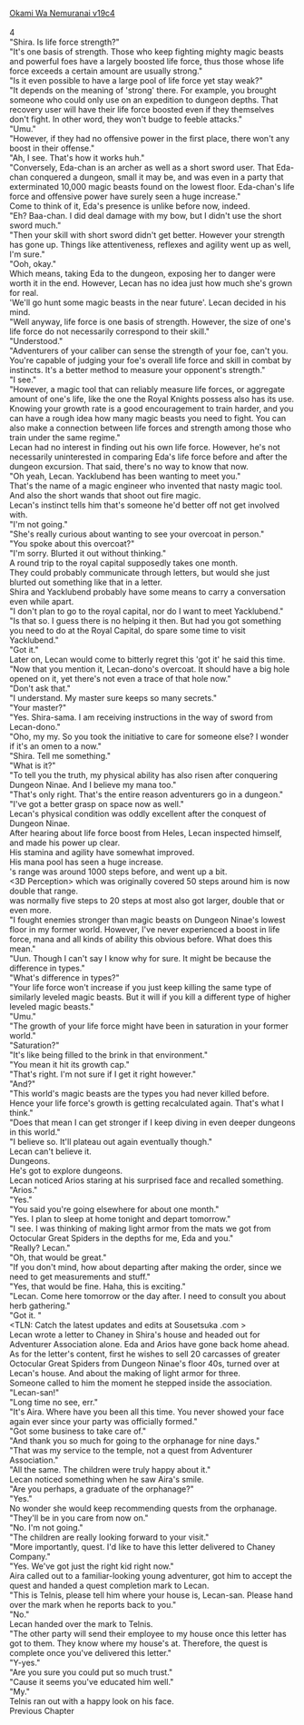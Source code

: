 [Okami Wa Nemuranai v19c4](https://www.sousetsuka.com/2020/05/okami-wa-nemuranai-194.html)
<br/><br/>
4<br/>
"Shira. Is life force strength?"<br/>
"It's one basis of strength. Those who keep fighting mighty magic beasts and powerful foes have a largely boosted life force, thus those whose life force exceeds a certain amount are usually strong."<br/>
"Is it even possible to have a large pool of life force yet stay weak?"<br/>
"It depends on the meaning of 'strong' there. For example, you brought someone who could only use <Recovery> on an expedition to dungeon depths. That recovery user will have their life force boosted even if they themselves don't fight. In other word, they won't budge to feeble attacks."<br/>
"Umu."<br/>
"However, if they had no offensive power in the first place, there won't any boost in their offense."<br/>
"Ah, I see. That's how it works huh."<br/>
"Conversely, Eda-chan is an archer as well as a short sword user. That Eda-chan conquered a dungeon, small it may be, and was even in a party that exterminated 10,000 magic beasts found on the lowest floor. Eda-chan's life force and offensive power have surely seen a huge increase."<br/>
Come to think of it, Eda's presence is unlike before now, indeed.<br/>
"Eh? Baa-chan. I did deal damage with my bow, but I didn't use the short sword much."<br/>
"Then your skill with short sword didn't get better. However your strength has gone up. Things like attentiveness, reflexes and agility went up as well, I'm sure."<br/>
"Ooh, okay."<br/>
Which means, taking Eda to the dungeon, exposing her to danger were worth it in the end. However, Lecan has no idea just how much she's grown for real.<br/>
'We'll go hunt some magic beasts in the near future'. Lecan decided in his mind.<br/>
"Well anyway, life force is one basis of strength. However, the size of one's life force do not necessarily correspond to their skill."<br/>
"Understood."<br/>
"Adventurers of your caliber can sense the strength of your foe, can't you. You're capable of judging your foe's overall life force and skill in combat by instincts. It's a better method to measure your opponent's strength."<br/>
"I see."<br/>
"However, a magic tool that can reliably measure life forces, or aggregate amount of one's life, like the one the Royal Knights possess also has its use. Knowing your growth rate is a good encouragement to train harder, and you can have a rough idea how many magic beasts you need to fight. You can also make a connection between life forces and strength among those who train under the same regime."<br/>
Lecan had no interest in finding out his own life force. However, he's not necessarily uninterested in comparing Eda's life force before and after the dungeon excursion. That said, there's no way to know that now.<br/>
"Oh yeah, Lecan. Yacklubend has been wanting to meet you."<br/>
That's the name of a magic engineer who invented that nasty <Stun Stick> magic tool. <br/>
And also the short wands that shoot out fire magic.<br/>
Lecan's instinct tells him that's someone he'd better off not get involved with. <br/>
"I'm not going."<br/>
"She's really curious about wanting to see your overcoat in person."<br/>
"You spoke about this overcoat?"<br/>
"I'm sorry. Blurted it out without thinking."<br/>
A round trip to the royal capital supposedly takes one month.<br/>
They could probably communicate through letters, but would she just blurted out something like that in a letter.<br/>
Shira and Yacklubend probably have some means to carry a conversation even while apart.<br/>
"I don't plan to go to the royal capital, nor do I want to meet Yacklubend."<br/>
"Is that so. I guess there is no helping it then. But had you got something you need to do at the Royal Capital, do spare some time to visit Yacklubend."<br/>
"Got it."<br/>
Later on, Lecan would come to bitterly regret this 'got it' he said this time.<br/>
"Now that you mention it, Lecan-dono's overcoat. It should have a big hole opened on it, yet there's not even a trace of that hole now."<br/>
"Don't ask that."<br/>
"I understand. My master sure keeps so many secrets."<br/>
"Your master?"<br/>
"Yes. Shira-sama. I am receiving instructions in the way of sword from Lecan-dono."<br/>
"Oho, my my. So you took the initiative to care for someone else? I wonder if it's an omen to a <Great Outbreak> now."<br/>
"Shira. Tell me something."<br/>
"What is it?"<br/>
"To tell you the truth, my physical ability has also risen after conquering Dungeon Ninae. And I believe my mana too."<br/>
"That's only right. That's the entire reason adventurers go in a dungeon."<br/>
"I've got a better grasp on space now as well."<br/>
Lecan's physical condition was oddly excellent after the conquest of Dungeon Ninae.<br/>
After hearing about life force boost from Heles, Lecan inspected himself, and made his power up clear.<br/>
His stamina and agility have somewhat improved.<br/>
His mana pool has seen a huge increase.<br/>
<Life Detection>'s range was around 1000 steps before, and went up a bit.<br/>
<3D Perception> which was originally covered 50 steps around him is now double that range.<br/>
<Mana Detection> was normally five steps to 20 steps at most also got larger, double that or even more.<br/>
"I fought enemies stronger than magic beasts on Dungeon Ninae's lowest floor in my former world. However, I've never experienced a boost in life force, mana and all kinds of ability this obvious before. What does this mean."<br/>
"Uun. Though I can't say I know why for sure. It might be because the difference in types."<br/>
"What's difference in types?"<br/>
"Your life force won't increase if you just keep killing the same type of similarly leveled magic beasts. But it will if you kill a different type of higher leveled magic beasts."<br/>
"Umu."<br/>
"The growth of your life force might have been in saturation in your former world."<br/>
"Saturation?"<br/>
"It's like being filled to the brink in that environment."<br/>
"You mean it hit its growth cap."<br/>
"That's right. I'm not sure if I get it right however."<br/>
"And?"<br/>
"This world's magic beasts are the types you had never killed before. Hence your life force's growth is getting recalculated again. That's what I think."<br/>
"Does that mean I can get stronger if I keep diving in even deeper dungeons in this world."<br/>
"I believe so. It'll plateau out again eventually though."<br/>
Lecan can't believe it.<br/>
Dungeons.<br/>
He's got to explore dungeons.<br/>
Lecan noticed Arios staring at his surprised face and recalled something.<br/>
"Arios."<br/>
"Yes."<br/>
"You said you're going elsewhere for about one month."<br/>
"Yes. I plan to sleep at home tonight and depart tomorrow."<br/>
"I see. I was thinking of making light armor from the mats we got from Octocular Great Spiders in the depths for me, Eda and you."<br/>
"Really? Lecan."<br/>
"Oh, that would be great."<br/>
"If you don't mind, how about departing after making the order, since we need to get measurements and stuff."<br/>
"Yes, that would be fine. Haha, this is exciting."<br/>
"Lecan. Come here tomorrow or the day after. I need to consult you about herb gathering."<br/>
"Got it. "<br/>
<TLN: Catch the latest updates and edits at Sousetsuka .com ><br/>
Lecan wrote a letter to Chaney in Shira's house and headed out for Adventurer Association alone. Eda and Arios have gone back home ahead.<br/>
As for the letter's content, first he wishes to sell 20 carcasses of greater Octocular Great Spiders from Dungeon Ninae's floor 40s, turned over at Lecan's house. And about the making of light armor for three.<br/>
Someone called to him the moment he stepped inside the association. <br/>
"Lecan-san!"<br/>
"Long time no see, err."<br/>
"It's Aira. Where have you been all this time. You never showed your face again ever since your party was officially formed."<br/>
"Got some business to take care of."<br/>
"And thank you so much for going to the orphanage for nine days."<br/>
"That was my service to the temple, not a quest from Adventurer Association."<br/>
"All the same. The children were truly happy about it."<br/>
Lecan noticed something when he saw Aira's smile.<br/>
"Are you perhaps, a graduate of the orphanage?"<br/>
"Yes."<br/>
No wonder she would keep recommending quests from the orphanage.<br/>
"They'll be in you care from now on."<br/>
"No. I'm not going."<br/>
"The children are really looking forward to your visit."<br/>
"More importantly, quest. I'd like to have this letter delivered to Chaney Company."<br/>
"Yes. We've got just the right kid right now."<br/>
Aira called out to a familiar-looking young adventurer, got him to accept the quest and handed a quest completion mark to Lecan.<br/>
"This is Telnis, please tell him where your house is, Lecan-san. Please hand over the mark when he reports back to you."<br/>
"No."<br/>
Lecan handed over the mark to Telnis.<br/>
"The other party will send their employee to my house once this letter has got to them. They know where my house's at. Therefore, the quest is complete once you've delivered this letter."<br/>
"Y-yes."<br/>
"Are you sure you could put so much trust."<br/>
"Cause it seems you've educated him well."<br/>
"My."<br/>
Telnis ran out with a happy look on his face.<br/>
Previous Chapter<br/>
